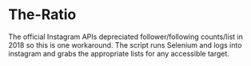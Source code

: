 # The-Ratio

The official Instagram APIs depreciated follower/following counts/list in 2018 so this is one workaround. 
The script runs Selenium and logs into instagram and grabs the appropriate lists for any accessible target.
